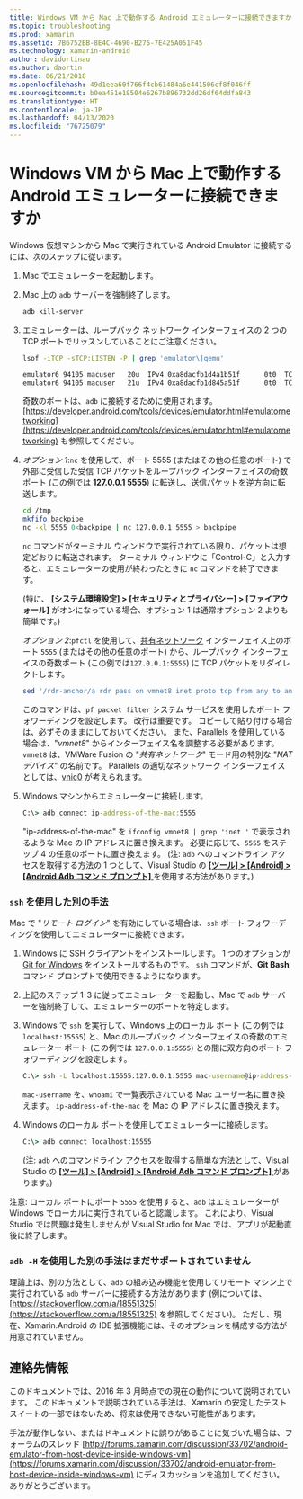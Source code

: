 ```yaml
---
title: Windows VM から Mac 上で動作する Android エミュレーターに接続できますか
ms.topic: troubleshooting
ms.prod: xamarin
ms.assetid: 7B6752BB-8E4C-4690-B275-7E425A051F45
ms.technology: xamarin-android
author: davidortinau
ms.author: daortin
ms.date: 06/21/2018
ms.openlocfilehash: 49d1eea60f766f4cb61484a6e441506cf8f046ff
ms.sourcegitcommit: b0ea451e18504e6267b896732dd26df64ddfa843
ms.translationtype: HT
ms.contentlocale: ja-JP
ms.lasthandoff: 04/13/2020
ms.locfileid: "76725079"
---
```

# <a name="is-it-possible-to-connect-to-android-emulators-running-on-a-mac-from-a-windows-vm"></a>Windows VM から Mac 上で動作する Android エミュレーターに接続できますか

Windows 仮想マシンから Mac で実行されている Android Emulator に接続するには、次のステップに従います。

1. Mac でエミュレーターを起動します。

2. Mac 上の `adb` サーバーを強制終了します。

    ```bash
    adb kill-server
    ```

3. エミュレーターは、ループバック ネットワーク インターフェイスの 2 つの TCP ポートでリッスンしていることにご注意ください。

    ```bash
    lsof -iTCP -sTCP:LISTEN -P | grep 'emulator\|qemu'

    emulator6 94105 macuser   20u  IPv4 0xa8dacfb1d4a1b51f      0t0  TCP localhost:5555 (LISTEN)
    emulator6 94105 macuser   21u  IPv4 0xa8dacfb1d845a51f      0t0  TCP localhost:5554 (LISTEN)
    ```

    奇数のポートは、`adb` に接続するために使用されます。 [https://developer.android.com/tools/devices/emulator.html#emulatornetworking](https://developer.android.com/tools/devices/emulator.html#emulatornetworking) も参照してください。

4. _オプション 1_:`nc` を使用して、ポート 5555 (またはその他の任意のポート) で外部に受信した受信 TCP パケットをループバック インターフェイスの奇数ポート (この例では **127.0.0.1 5555**) に転送し、送信パケットを逆方向に転送します。

    ```bash
    cd /tmp
    mkfifo backpipe
    nc -kl 5555 0<backpipe | nc 127.0.0.1 5555 > backpipe
    ```

    `nc` コマンドがターミナル ウィンドウで実行されている限り、パケットは想定どおりに転送されます。 ターミナル ウィンドウに「Control-C」と入力すると、エミュレーターの使用が終わったときに `nc` コマンドを終了できます。

    (特に、 **[システム環境設定] > [セキュリティとプライバシー] > [ファイアウォール]** がオンになっている場合、オプション 1 は通常オプション 2 よりも簡単です。)

    _オプション 2_:`pfctl` を使用して、[共有ネットワーク](https://kb.parallels.com/en/4948) インターフェイス上のポート `5555` (またはその他の任意のポート) から、ループバック インターフェイスの奇数ポート (この例では`127.0.0.1:5555`) に TCP パケットをリダイレクトします。

    ```bash
    sed '/rdr-anchor/a rdr pass on vmnet8 inet proto tcp from any to any port 5555 -> 127.0.0.1 port 5555' /etc/pf.conf | sudo pfctl -ef -
    ```

    このコマンドは、`pf packet filter` システム サービスを使用したポート フォワーディングを設定します。 改行は重要です。 コピーして貼り付ける場合は、必ずそのままにしておいてください。 また、Parallels を使用している場合は、"*vmnet8*" からインターフェイス名を調整する必要があります。 `vmnet8` は、VMWare Fusion の "*共有ネットワーク*" モード用の特別な "*NAT デバイス*" の名前です。 Parallels の適切なネットワーク インターフェイスとしては、[vnic0](https://download.parallels.com/doc/psbm/en/Parallels_Server_Bare_Metal_Users_Guide/29258.htm) が考えられます。

5. Windows マシンからエミュレーターに接続します。

    ```cmd
    C:\> adb connect ip-address-of-the-mac:5555
    ```

    "ip-address-of-the-mac" を `ifconfig vmnet8 | grep 'inet '` で表示されるような Mac の IP アドレスに置き換えます。 必要に応じて、`5555` をステップ 4 の任意のポートに置き換えます。 (注: `adb` へのコマンドライン アクセスを取得する方法の 1 つとして、Visual Studio の [ **[ツール] > [Android] > [Android Adb コマンド プロンプト]** ](~/cross-platform/troubleshooting/questions/version-logs.md#adb-logcat) を使用する方法があります。)

### <a name="alternate-technique-using-ssh"></a>`ssh` を使用した別の手法

Mac で "_リモート ログイン_" を有効にしている場合は、`ssh` ポート フォワーディングを使用してエミュレーターに接続できます。

1. Windows に SSH クライアントをインストールします。 1 つのオプションが [Git for Windows](https://git-for-windows.github.io/) をインストールするものです。 `ssh` コマンドが、**Git Bash** コマンド プロンプトで使用できるようになります。

2. 上記のステップ 1-3 に従ってエミュレーターを起動し、Mac で `adb` サーバーを強制終了して、エミュレーターのポートを特定します。

3. Windows で `ssh` を実行して、Windows 上のローカル ポート (この例では `localhost:15555`) と、Mac のループバック インターフェイスの奇数のエミュレーター ポート (この例では `127.0.0.1:5555`) との間に双方向のポート フォワーディングを設定します。

    ```cmd
    C:\> ssh -L localhost:15555:127.0.0.1:5555 mac-username@ip-address-of-the-mac
    ```

    `mac-username` を、`whoami` で一覧表示されている Mac ユーザー名に置き換えます。 `ip-address-of-the-mac` を Mac の IP アドレスに置き換えます。

4. Windows のローカル ポートを使用してエミュレーターに接続します。

    ```cmd
    C:\> adb connect localhost:15555
    ```

    (注: `adb` へのコマンドライン アクセスを取得する簡単な方法として、Visual Studio の [ **[ツール] > [Android] > [Android Adb コマンド プロンプト]** ](~/cross-platform/troubleshooting/questions/version-logs.md#adb-logcat) があります。)

注意: ローカル ポートにポート `5555` を使用すると、`adb` はエミュレーターが Windows でローカルに実行されていると認識します。 これにより、Visual Studio では問題は発生しませんが Visual Studio for Mac では、アプリが起動直後に終了します。

### <a name="alternate-technique-using-adb--h-is-not-yet-supported"></a>`adb -H` を使用した別の手法はまだサポートされていません

理論上は、別の方法として、`adb` の組み込み機能を使用してリモート マシン上で実行されている `adb` サーバーに接続する方法があります (例については、[https://stackoverflow.com/a/18551325](https://stackoverflow.com/a/18551325) を参照してください)。
ただし、現在、Xamarin.Android の IDE 拡張機能には、そのオプションを構成する方法が用意されていません。

## <a name="contact-information"></a>連絡先情報

このドキュメントでは、2016 年 3 月時点での現在の動作について説明されています。 このドキュメントで説明されている手法は、Xamarin の安定したテスト スイートの一部ではないため、将来は使用できない可能性があります。

手法が動作しない、またはドキュメントに誤りがあることに気づいた場合は、フォーラムのスレッド [http://forums.xamarin.com/discussion/33702/android-emulator-from-host-device-inside-windows-vm](https://forums.xamarin.com/discussion/33702/android-emulator-from-host-device-inside-windows-vm) にディスカッションを追加してください。
ありがとうございます。
